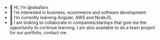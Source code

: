 - 👋 Hi, I’m @oleafarx
- 👀 I’m interested in business, ecommerce and software development
- 🌱 I’m currently learning Angular, AWS and NodeJS. 
- 💞️ I am looking to collaborate in companies/startups that give me the opportunity to continue learning. I am also available to do a team project for our portfolio, contact me.

